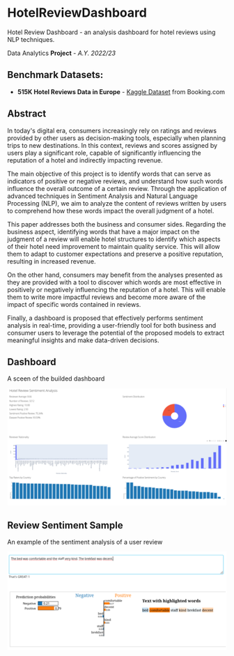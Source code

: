 # HotelReviewDashboard
Hotel Review Dashboard - an analysis dashboard for hotel reviews using NLP techniques.

Data Analytics **Project** - *A.Y. 2022/23*

## Benchmark Datasets:

*   **515K Hotel Reviews Data in Europe** - [Kaggle Dataset](https://www.kaggle.com/code/jonathanoheix/sentiment-analysis-with-hotel-reviews) from Booking.com

## Abstract
In today's digital era, consumers increasingly rely on ratings and reviews provided by other users as decision-making tools, especially when planning trips to new destinations. In this context, reviews and scores assigned by users play a significant role, capable of significantly influencing the reputation of a hotel and indirectly impacting revenue.

The main objective of this project is to identify words that can serve as indicators of positive or negative reviews, and understand how such words influence the overall outcome of a certain review. Through the application of advanced techniques in Sentiment Analysis and Natural Language Processing (NLP), we aim to analyze the content of reviews written by users to comprehend how these words impact the overall judgment of a hotel.

This paper addresses both the business and consumer sides. Regarding the business aspect, identifying words that have a major impact on the judgment of a review will enable hotel structures to identify which aspects of their hotel need improvement to maintain quality service. This will allow them to adapt to customer expectations and preserve a positive reputation, resulting in increased revenue.

On the other hand, consumers may benefit from the analyses presented as they are provided with a tool to discover which words are most effective in positively or negatively influencing the reputation of a hotel. This will enable them to write more impactful reviews and become more aware of the impact of specific words contained in reviews.

Finally, a dashboard is proposed that effectively performs sentiment analysis in real-time, providing a user-friendly tool for both business and consumer users to leverage the potential of the proposed models to extract meaningful insights and make data-driven decisions.

## Dashboard
A sceen of the builded dashboard

![Dashboard](img/dashboard.png)

## Review Sentiment Sample
An example of the sentiment analysis of a user review

![Dashboard](img/review-sentiment.png)




